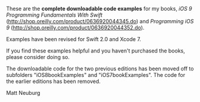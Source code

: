 
These are the **complete downloadable code examples** for my books, _iOS 9 Programming Fundamentals With Swift_ (<http://shop.oreilly.com/product/0636920044345.do>) and _Programming iOS 9_ (<http://shop.oreilly.com/product/0636920044352.do>).

Examples have been revised for Swift 2.0 and Xcode 7.

If you find these examples helpful and you haven't purchased the books, please consider doing so.

The downloadable code for the two previous editions has been moved off to subfolders "iOS8bookExamples" and "iOS7bookExamples". The code for the earlier editions has been removed.

Matt Neuburg

